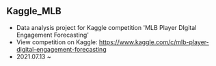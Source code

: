 ## Kaggle_MLB
* Data analysis project for Kaggle competition 'MLB Player DIgital Engagement Forecasting'
* View competition on Kaggle: https://www.kaggle.com/c/mlb-player-digital-engagement-forecasting
* 2021.07.13 ~
